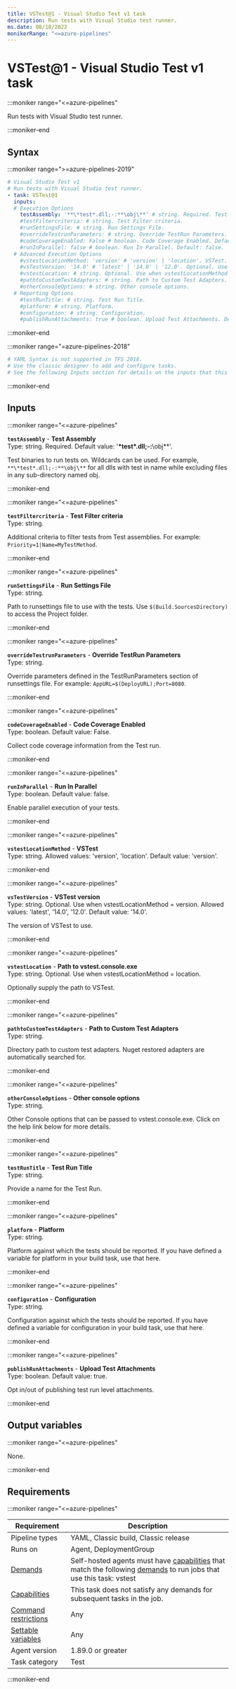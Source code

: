```yaml
---
title: VSTest@1 - Visual Studio Test v1 task
description: Run tests with Visual Studio test runner.
ms.date: 08/18/2022
monikerRange: "<=azure-pipelines"
---
```


# VSTest@1 - Visual Studio Test v1 task

<!-- :::description::: -->
:::moniker range="<=azure-pipelines"

<!-- :::editable-content name="description"::: -->
Run tests with Visual Studio test runner.
<!-- :::editable-content-end::: -->

:::moniker-end
<!-- :::description-end::: -->

<!-- :::syntax::: -->
## Syntax

:::moniker range=">=azure-pipelines-2019"

```yaml
# Visual Studio Test v1
# Run tests with Visual Studio test runner.
- task: VSTest@1
  inputs:
  # Execution Options
    testAssembly: '**\*test*.dll;-:**\obj\**' # string. Required. Test Assembly. Default: '**\*test*.dll;-:**\obj\**'.
    #testFiltercriteria: # string. Test Filter criteria. 
    #runSettingsFile: # string. Run Settings File. 
    #overrideTestrunParameters: # string. Override TestRun Parameters. 
    #codeCoverageEnabled: False # boolean. Code Coverage Enabled. Default: False.
    #runInParallel: false # boolean. Run In Parallel. Default: false.
  # Advanced Execution Options
    #vstestLocationMethod: 'version' # 'version' | 'location'. VSTest. Default: 'version'.
    #vsTestVersion: '14.0' # 'latest' | '14.0' | '12.0'. Optional. Use when vstestLocationMethod = version. VSTest version. Default: '14.0'.
    #vstestLocation: # string. Optional. Use when vstestLocationMethod = location. Path to vstest.console.exe. 
    #pathtoCustomTestAdapters: # string. Path to Custom Test Adapters. 
    #otherConsoleOptions: # string. Other console options. 
  # Reporting Options
    #testRunTitle: # string. Test Run Title. 
    #platform: # string. Platform. 
    #configuration: # string. Configuration. 
    #publishRunAttachments: true # boolean. Upload Test Attachments. Default: true.
```

:::moniker-end

:::moniker range="=azure-pipelines-2018"

```yaml
# YAML Syntax is not supported in TFS 2018.
# Use the classic designer to add and configure tasks.
# See the following Inputs section for details on the inputs that this task supports.
```

:::moniker-end
<!-- :::syntax-end::: -->

<!-- :::inputs::: -->
## Inputs

<!-- :::item name="testAssembly"::: -->
:::moniker range="<=azure-pipelines"

**`testAssembly`** - **Test Assembly**<br>
Type: string. Required. Default value: '**\*test*.dll;-:**\obj\**'.<br>
<!-- :::editable-content name="helpMarkDown"::: -->
Test binaries to run tests on.  Wildcards can be used.  For example, `**\*test*.dll;-:**\obj\**` for all dlls with test in name while excluding files in any sub-directory named obj.
<!-- :::editable-content-end::: -->

:::moniker-end
<!-- :::item-end::: -->
<!-- :::item name="testFiltercriteria"::: -->
:::moniker range="<=azure-pipelines"

**`testFiltercriteria`** - **Test Filter criteria**<br>
Type: string.<br>
<!-- :::editable-content name="helpMarkDown"::: -->
Additional criteria to filter tests from Test assemblies. For example: `Priority=1|Name=MyTestMethod`.
<!-- :::editable-content-end::: -->

:::moniker-end
<!-- :::item-end::: -->
<!-- :::item name="runSettingsFile"::: -->
:::moniker range="<=azure-pipelines"

**`runSettingsFile`** - **Run Settings File**<br>
Type: string.<br>
<!-- :::editable-content name="helpMarkDown"::: -->
Path to runsettings file to use with the tests. Use `$(Build.SourcesDirectory)` to access the Project folder.
<!-- :::editable-content-end::: -->

:::moniker-end
<!-- :::item-end::: -->
<!-- :::item name="overrideTestrunParameters"::: -->
:::moniker range="<=azure-pipelines"

**`overrideTestrunParameters`** - **Override TestRun Parameters**<br>
Type: string.<br>
<!-- :::editable-content name="helpMarkDown"::: -->
Override parameters defined in the TestRunParameters section of runsettings file. For example: `AppURL=$(DeployURL);Port=8080`.
<!-- :::editable-content-end::: -->

:::moniker-end
<!-- :::item-end::: -->
<!-- :::item name="codeCoverageEnabled"::: -->
:::moniker range="<=azure-pipelines"

**`codeCoverageEnabled`** - **Code Coverage Enabled**<br>
Type: boolean. Default value: False.<br>
<!-- :::editable-content name="helpMarkDown"::: -->
Collect code coverage information from the Test run.
<!-- :::editable-content-end::: -->

:::moniker-end
<!-- :::item-end::: -->
<!-- :::item name="runInParallel"::: -->
:::moniker range="<=azure-pipelines"

**`runInParallel`** - **Run In Parallel**<br>
Type: boolean. Default value: false.<br>
<!-- :::editable-content name="helpMarkDown"::: -->
Enable parallel execution of your tests.
<!-- :::editable-content-end::: -->

:::moniker-end
<!-- :::item-end::: -->
<!-- :::item name="vstestLocationMethod"::: -->
:::moniker range="<=azure-pipelines"

**`vstestLocationMethod`** - **VSTest**<br>
Type: string. Allowed values: 'version', 'location'. Default value: 'version'.<br>
<!-- :::editable-content name="helpMarkDown"::: -->
<!-- :::editable-content-end::: -->

:::moniker-end
<!-- :::item-end::: -->
<!-- :::item name="vsTestVersion"::: -->
:::moniker range="<=azure-pipelines"

**`vsTestVersion`** - **VSTest version**<br>
Type: string. Optional. Use when vstestLocationMethod = version. Allowed values: 'latest', '14.0', '12.0'. Default value: '14.0'.<br>
<!-- :::editable-content name="helpMarkDown"::: -->
The version of VSTest to use.
<!-- :::editable-content-end::: -->

:::moniker-end
<!-- :::item-end::: -->
<!-- :::item name="vstestLocation"::: -->
:::moniker range="<=azure-pipelines"

**`vstestLocation`** - **Path to vstest.console.exe**<br>
Type: string. Optional. Use when vstestLocationMethod = location.<br>
<!-- :::editable-content name="helpMarkDown"::: -->
Optionally supply the path to VSTest.
<!-- :::editable-content-end::: -->

:::moniker-end
<!-- :::item-end::: -->
<!-- :::item name="pathtoCustomTestAdapters"::: -->
:::moniker range="<=azure-pipelines"

**`pathtoCustomTestAdapters`** - **Path to Custom Test Adapters**<br>
Type: string.<br>
<!-- :::editable-content name="helpMarkDown"::: -->
Directory path to custom test adapters. Nuget restored adapters are automatically searched for.
<!-- :::editable-content-end::: -->

:::moniker-end
<!-- :::item-end::: -->
<!-- :::item name="otherConsoleOptions"::: -->
:::moniker range="<=azure-pipelines"

**`otherConsoleOptions`** - **Other console options**<br>
Type: string.<br>
<!-- :::editable-content name="helpMarkDown"::: -->
Other Console options that can be passed to vstest.console.exe. Click on the help link below for more details.
<!-- :::editable-content-end::: -->

:::moniker-end
<!-- :::item-end::: -->
<!-- :::item name="testRunTitle"::: -->
:::moniker range="<=azure-pipelines"

**`testRunTitle`** - **Test Run Title**<br>
Type: string.<br>
<!-- :::editable-content name="helpMarkDown"::: -->
Provide a name for the Test Run.
<!-- :::editable-content-end::: -->

:::moniker-end
<!-- :::item-end::: -->
<!-- :::item name="platform"::: -->
:::moniker range="<=azure-pipelines"

**`platform`** - **Platform**<br>
Type: string.<br>
<!-- :::editable-content name="helpMarkDown"::: -->
Platform against which the tests should be reported. If you have defined a variable for platform in your build task, use that here.
<!-- :::editable-content-end::: -->

:::moniker-end
<!-- :::item-end::: -->
<!-- :::item name="configuration"::: -->
:::moniker range="<=azure-pipelines"

**`configuration`** - **Configuration**<br>
Type: string.<br>
<!-- :::editable-content name="helpMarkDown"::: -->
Configuration against which the tests should be reported. If you have defined a variable for configuration in your build task, use that here.
<!-- :::editable-content-end::: -->

:::moniker-end
<!-- :::item-end::: -->
<!-- :::item name="publishRunAttachments"::: -->
:::moniker range="<=azure-pipelines"

**`publishRunAttachments`** - **Upload Test Attachments**<br>
Type: boolean. Default value: true.<br>
<!-- :::editable-content name="helpMarkDown"::: -->
Opt in/out of publishing test run level attachments.
<!-- :::editable-content-end::: -->

:::moniker-end
<!-- :::item-end::: -->
<!-- :::inputs-end::: -->

<!-- :::outputVariables::: -->
## Output variables

:::moniker range="<=azure-pipelines"

None.

:::moniker-end
<!-- :::outputVariables-end::: -->

<!-- :::remarks::: -->
<!-- :::editable-content name="remarks"::: -->
<!-- :::editable-content-end::: -->
<!-- :::remarks-end::: -->

<!-- :::examples::: -->
<!-- :::editable-content name="examples"::: -->
<!-- :::editable-content-end::: -->
<!-- :::examples-end::: -->

<!-- :::properties::: -->
## Requirements

:::moniker range="<=azure-pipelines"

| Requirement | Description |
|-------------|-------------|
| Pipeline types | YAML, Classic build, Classic release |
| Runs on | Agent, DeploymentGroup |
| [Demands](/azure/devops/pipelines/process/demands) | Self-hosted agents must have [capabilities](/azure/devops/pipelines/agents/agents#capabilities) that match the following [demands](/azure/devops/pipelines/process/demands) to run jobs that use this task: vstest |
| [Capabilities](/azure/devops/pipelines/agents/agents#capabilities) | This task does not satisfy any demands for subsequent tasks in the job. |
| [Command restrictions](/azure/devops/pipelines/security/templates#agent-logging-command-restrictions) | Any |
| [Settable variables](/azure/devops/pipelines/security/templates#agent-logging-command-restrictions) | Any |
| Agent version |  1.89.0 or greater |
| Task category | Test |

:::moniker-end
<!-- :::properties-end::: -->

<!-- :::see-also::: -->
<!-- :::editable-content name="seeAlso"::: -->
<!-- :::editable-content-end::: -->
<!-- :::see-also-end::: -->